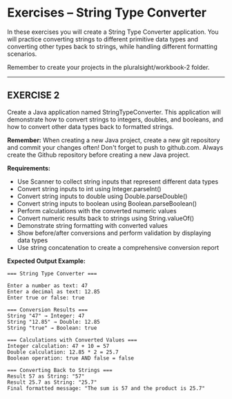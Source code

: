 # **Exercises – String Type Converter**

In these exercises you will create a String Type Converter application. You will practice converting strings to different primitive data types and converting other types back to strings, while handling different formatting scenarios.

Remember to create your projects in the pluralsight/workbook-2 folder.

---

## **EXERCISE 2**

Create a Java application named StringTypeConverter. This application will demonstrate how to convert strings to integers, doubles, and booleans, and how to convert other data types back to formatted strings.

**Remember:** When creating a new Java project, create a new git repository and commit your changes often! Don't forget to push to github.com. Always create the Github repository before creating a new Java project.

**Requirements:**
- Use Scanner to collect string inputs that represent different data types
- Convert string inputs to int using Integer.parseInt()
- Convert string inputs to double using Double.parseDouble()
- Convert string inputs to boolean using Boolean.parseBoolean()
- Perform calculations with the converted numeric values
- Convert numeric results back to strings using String.valueOf()
- Demonstrate string formatting with converted values
- Show before/after conversions and perform validation by displaying data types
- Use string concatenation to create a comprehensive conversion report

**Expected Output Example:**
```
=== String Type Converter ===

Enter a number as text: 47
Enter a decimal as text: 12.85
Enter true or false: true

=== Conversion Results ===
String "47" → Integer: 47
String "12.85" → Double: 12.85  
String "true" → Boolean: true

=== Calculations with Converted Values ===
Integer calculation: 47 + 10 = 57
Double calculation: 12.85 * 2 = 25.7
Boolean operation: true AND false = false

=== Converting Back to Strings ===
Result 57 as String: "57"
Result 25.7 as String: "25.7"
Final formatted message: "The sum is 57 and the product is 25.7"
```